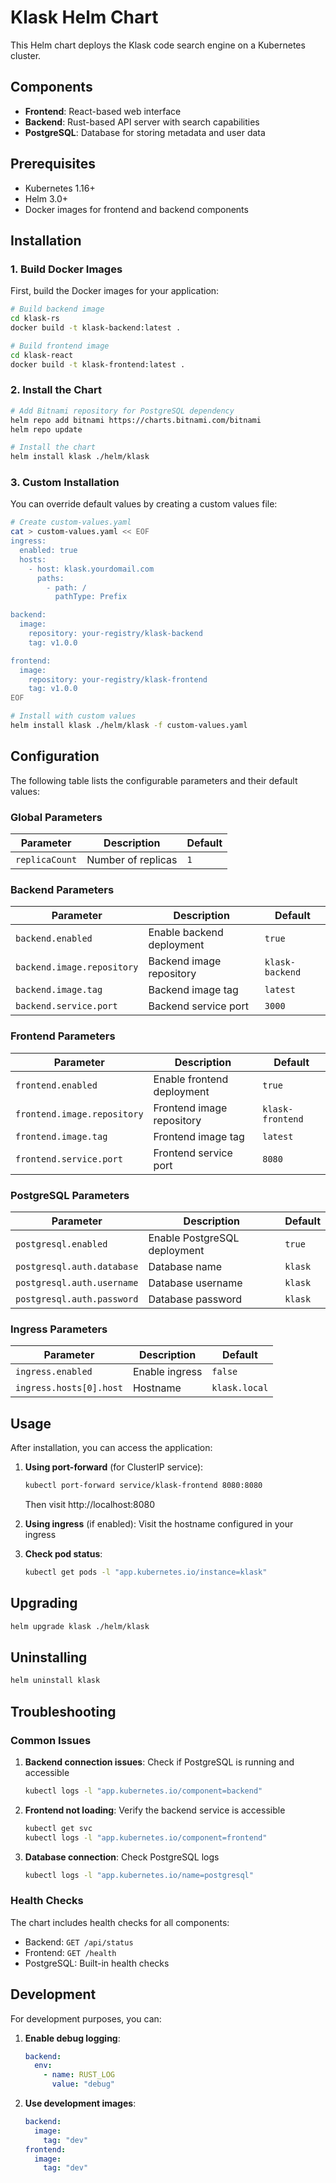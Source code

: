 # Klask Helm Chart

This Helm chart deploys the Klask code search engine on a Kubernetes cluster.

## Components

- **Frontend**: React-based web interface
- **Backend**: Rust-based API server with search capabilities
- **PostgreSQL**: Database for storing metadata and user data

## Prerequisites

- Kubernetes 1.16+
- Helm 3.0+
- Docker images for frontend and backend components

## Installation

### 1. Build Docker Images

First, build the Docker images for your application:

```bash
# Build backend image
cd klask-rs
docker build -t klask-backend:latest .

# Build frontend image
cd klask-react
docker build -t klask-frontend:latest .
```

### 2. Install the Chart

```bash
# Add Bitnami repository for PostgreSQL dependency
helm repo add bitnami https://charts.bitnami.com/bitnami
helm repo update

# Install the chart
helm install klask ./helm/klask
```

### 3. Custom Installation

You can override default values by creating a custom values file:

```bash
# Create custom-values.yaml
cat > custom-values.yaml << EOF
ingress:
  enabled: true
  hosts:
    - host: klask.yourdomail.com
      paths:
        - path: /
          pathType: Prefix

backend:
  image:
    repository: your-registry/klask-backend
    tag: v1.0.0

frontend:
  image:
    repository: your-registry/klask-frontend
    tag: v1.0.0
EOF

# Install with custom values
helm install klask ./helm/klask -f custom-values.yaml
```

## Configuration

The following table lists the configurable parameters and their default values:

### Global Parameters

| Parameter | Description | Default |
|-----------|-------------|---------|
| `replicaCount` | Number of replicas | `1` |

### Backend Parameters

| Parameter | Description | Default |
|-----------|-------------|---------|
| `backend.enabled` | Enable backend deployment | `true` |
| `backend.image.repository` | Backend image repository | `klask-backend` |
| `backend.image.tag` | Backend image tag | `latest` |
| `backend.service.port` | Backend service port | `3000` |

### Frontend Parameters

| Parameter | Description | Default |
|-----------|-------------|---------|
| `frontend.enabled` | Enable frontend deployment | `true` |
| `frontend.image.repository` | Frontend image repository | `klask-frontend` |
| `frontend.image.tag` | Frontend image tag | `latest` |
| `frontend.service.port` | Frontend service port | `8080` |

### PostgreSQL Parameters

| Parameter | Description | Default |
|-----------|-------------|---------|
| `postgresql.enabled` | Enable PostgreSQL deployment | `true` |
| `postgresql.auth.database` | Database name | `klask` |
| `postgresql.auth.username` | Database username | `klask` |
| `postgresql.auth.password` | Database password | `klask` |

### Ingress Parameters

| Parameter | Description | Default |
|-----------|-------------|---------|
| `ingress.enabled` | Enable ingress | `false` |
| `ingress.hosts[0].host` | Hostname | `klask.local` |

## Usage

After installation, you can access the application:

1. **Using port-forward** (for ClusterIP service):
   ```bash
   kubectl port-forward service/klask-frontend 8080:8080
   ```
   Then visit http://localhost:8080

2. **Using ingress** (if enabled):
   Visit the hostname configured in your ingress

3. **Check pod status**:
   ```bash
   kubectl get pods -l "app.kubernetes.io/instance=klask"
   ```

## Upgrading

```bash
helm upgrade klask ./helm/klask
```

## Uninstalling

```bash
helm uninstall klask
```

## Troubleshooting

### Common Issues

1. **Backend connection issues**: Check if PostgreSQL is running and accessible
   ```bash
   kubectl logs -l "app.kubernetes.io/component=backend"
   ```

2. **Frontend not loading**: Verify the backend service is accessible
   ```bash
   kubectl get svc
   kubectl logs -l "app.kubernetes.io/component=frontend"
   ```

3. **Database connection**: Check PostgreSQL logs
   ```bash
   kubectl logs -l "app.kubernetes.io/name=postgresql"
   ```

### Health Checks

The chart includes health checks for all components:
- Backend: `GET /api/status`
- Frontend: `GET /health`
- PostgreSQL: Built-in health checks

## Development

For development purposes, you can:

1. **Enable debug logging**:
   ```yaml
   backend:
     env:
       - name: RUST_LOG
         value: "debug"
   ```

2. **Use development images**:
   ```yaml
   backend:
     image:
       tag: "dev"
   frontend:
     image:
       tag: "dev"
   ```
